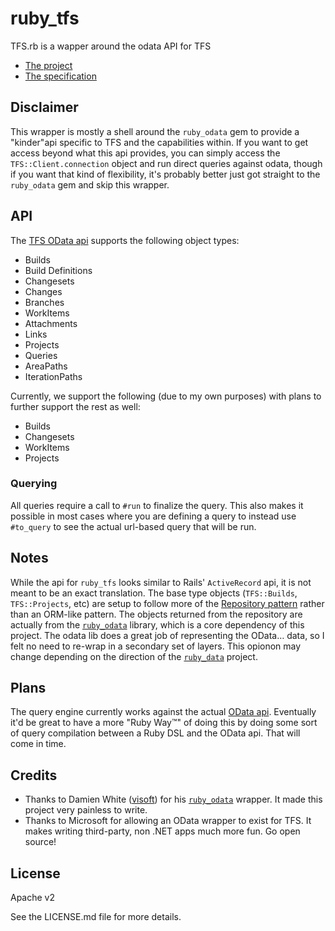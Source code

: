 # ruby_tfs
TFS.rb is a wapper around the odata API for TFS

- [The project](http://www.microsoft.com/en-us/download/details.aspx?id=36230)
- [The specification][1]

## Disclaimer
This wrapper is mostly a shell around the `ruby_odata` gem to provide a "kinder"api specific to TFS and the capabilities within. If you want to get access beyond what this api provides, you can simply access the `TFS::Client.connection` object and run direct queries against odata, though if you want that kind of flexibility, it's probably better just got straight to the `ruby_odata` gem and skip this wrapper.

## API

The [TFS OData api][1] supports the following object types:

- Builds
- Build Definitions
- Changesets
- Changes
- Branches
- WorkItems
- Attachments
- Links
- Projects
- Queries
- AreaPaths
- IterationPaths

Currently, we support the following (due to my own purposes) with plans to further support the rest as well:

- Builds
- Changesets
- WorkItems
- Projects

### Querying

All queries require a call to `#run` to finalize the query. This also makes it possible in most cases where you are defining a query to instead use `#to_query` to see the actual url-based query that will be run.

## Notes
While the api for `ruby_tfs` looks similar to Rails' `ActiveRecord` api, it is not meant to be an exact translation. The base type objects (`TFS::Builds`, `TFS::Projects`, etc) are setup to follow more of the [Repository pattern](http://martinfowler.com/eaaCatalog/repository.html) rather than an ORM-like pattern. The objects returned from the repository are actually from the [`ruby_odata`][2] library, which is a core dependency of this project. The odata lib does a great job of representing the OData… data, so I felt no need to re-wrap in a secondary set of layers. This opionon may change depending on the direction of the [`ruby_data`][2] project.

## Plans
The query engine currently works against the actual [OData api](http://www.odata.org/documentation/uri-conventions#QueryStringOptions). Eventually it'd be great to have a more "Ruby Way™" of doing this by doing some sort of query compilation between a Ruby DSL and the OData api. That will come in time.

## Credits
- Thanks to Damien White ([visoft](https://github.com/visoft)) for his [`ruby_odata`][2] wrapper. It made this project very painless to write.
- Thanks to Microsoft for allowing an OData wrapper to exist for TFS. It makes writing third-party, non .NET apps much more fun. Go open source!

## License
Apache v2

See the LICENSE.md file for more details.

[1]: https://tfsodata.visualstudio.com/
[2]: https://github.com/visoft/ruby_odata